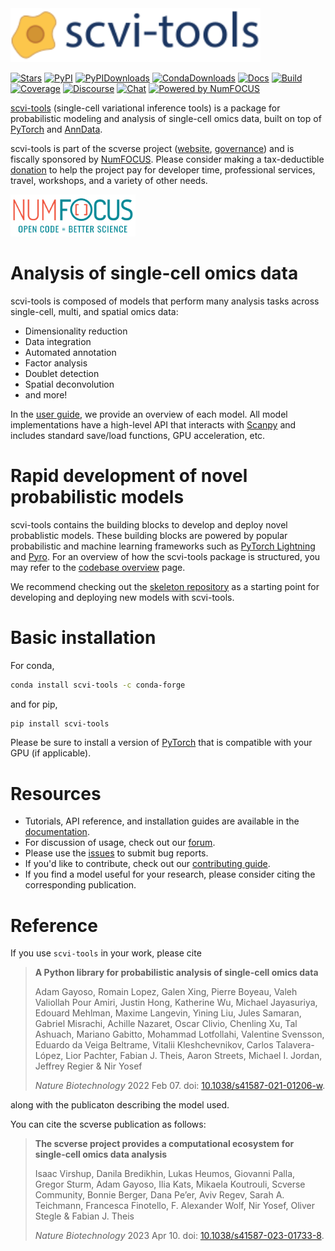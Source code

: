 <a href="https://scvi-tools.org/">
  <img
    src="https://github.com/scverse/scvi-tools/blob/main/docs/_static/scvi-tools-horizontal.svg?raw=true"
    width="400"
    alt="scvi-tools"
  >
</a>

[![Stars][gh-stars-badge]][gh-stars-link]
[![PyPI][pypi-badge]][pypi-link]
[![PyPIDownloads][pepy-badge]][pepy-link]
[![CondaDownloads][conda-badge]][conda-link]
[![Docs][docs-badge]][docs-link]
[![Build][build-badge]][build-link]
[![Coverage][coverage-badge]][coverage-link]
[![Discourse][discourse-badge]][discourse-link]
[![Chat][zulip-badge]][zulip-link]
[![Powered by NumFOCUS][numfocus-badge]][numfocus-link]

[scvi-tools] (single-cell variational inference tools) is a package for probabilistic modeling and
analysis of single-cell omics data, built on top of [PyTorch] and [AnnData].

scvi-tools is part of the scverse project ([website](https://scverse.org),
[governance](https://scverse.org/about/roles)) and is fiscally sponsored by [NumFOCUS]. Please
consider making a tax-deductible [donation] to help the project pay for developer time,
professional services, travel, workshops, and a variety of other needs.

<a href="https://numfocus.org/project/scverse">
  <img
    src="https://raw.githubusercontent.com/numfocus/templates/master/images/numfocus-logo.png"
    width="200"
  >
</a>

# Analysis of single-cell omics data

scvi-tools is composed of models that perform many analysis tasks across single-cell, multi, and
spatial omics data:

- Dimensionality reduction
- Data integration
- Automated annotation
- Factor analysis
- Doublet detection
- Spatial deconvolution
- and more!

In the [user guide], we provide an overview of each model. All model implementations have a
high-level API that interacts with [Scanpy] and includes standard save/load functions, GPU
acceleration, etc.

# Rapid development of novel probabilistic models

scvi-tools contains the building blocks to develop and deploy novel probablistic models. These
building blocks are powered by popular probabilistic and machine learning frameworks such as
[PyTorch Lightning] and [Pyro]. For an overview of how the scvi-tools package is structured, you
may refer to the [codebase overview] page.

We recommend checking out the [skeleton repository] as a starting point for developing and
deploying new models with scvi-tools.

# Basic installation

For conda,

```bash
conda install scvi-tools -c conda-forge
```

and for pip,

```bash
pip install scvi-tools
```

Please be sure to install a version of [PyTorch] that is compatible with your GPU (if applicable).

# Resources

- Tutorials, API reference, and installation guides are available in the [documentation].
- For discussion of usage, check out our [forum].
- Please use the [issues] to submit bug reports.
- If you'd like to contribute, check out our [contributing guide].
- If you find a model useful for your research, please consider citing the corresponding
    publication.

# Reference

If you use `scvi-tools` in your work, please cite

> **A Python library for probabilistic analysis of single-cell omics data**
>
> Adam Gayoso, Romain Lopez, Galen Xing, Pierre Boyeau, Valeh Valiollah Pour Amiri, Justin Hong,
> Katherine Wu, Michael Jayasuriya, Edouard Mehlman, Maxime Langevin, Yining Liu, Jules Samaran,
> Gabriel Misrachi, Achille Nazaret, Oscar Clivio, Chenling Xu, Tal Ashuach, Mariano Gabitto,
> Mohammad Lotfollahi, Valentine Svensson, Eduardo da Veiga Beltrame, Vitalii Kleshchevnikov,
> Carlos Talavera-López, Lior Pachter, Fabian J. Theis, Aaron Streets, Michael I. Jordan,
> Jeffrey Regier & Nir Yosef
>
> _Nature Biotechnology_ 2022 Feb 07. doi: [10.1038/s41587-021-01206-w](https://doi.org/10.1038/s41587-021-01206-w).

along with the publicaton describing the model used.

You can cite the scverse publication as follows:

> **The scverse project provides a computational ecosystem for single-cell omics data analysis**
>
> Isaac Virshup, Danila Bredikhin, Lukas Heumos, Giovanni Palla, Gregor Sturm, Adam Gayoso,
> Ilia Kats, Mikaela Koutrouli, Scverse Community, Bonnie Berger, Dana Pe’er, Aviv Regev,
> Sarah A. Teichmann, Francesca Finotello, F. Alexander Wolf, Nir Yosef, Oliver Stegle &
> Fabian J. Theis
>
> _Nature Biotechnology_ 2023 Apr 10. doi: [10.1038/s41587-023-01733-8](https://doi.org/10.1038/s41587-023-01733-8).

[anndata]: https://anndata.readthedocs.io/en/latest/
[build-badge]: https://github.com/scverse/scvi-tools/actions/workflows/build.yml/badge.svg
[build-link]: https://github.com/scverse/scvi-tools/actions/workflows/build.yml/
[codebase overview]: https://docs.scvi-tools.org/en/stable/user_guide/background/codebase_overview.html
[conda-badge]: https://img.shields.io/conda/dn/conda-forge/scvi-tools?logo=Anaconda
[conda-link]: https://anaconda.org/conda-forge/scvi-tools
[contributing guide]: https://docs.scvi-tools.org/en/stable/contributing/index.html
[coverage-badge]: https://codecov.io/gh/scverse/scvi-tools/branch/main/graph/badge.svg
[coverage-link]: https://codecov.io/gh/scverse/scvi-tools
[discourse-badge]: https://img.shields.io/discourse/posts?color=yellow&logo=discourse&server=https%3A%2F%2Fdiscourse.scverse.org
[discourse-link]: https://discourse.scverse.org/
[docs-badge]: https://readthedocs.org/projects/scvi/badge/?version=latest
[docs-link]: https://scvi.readthedocs.io/en/stable/?badge=stable
[documentation]: https://docs.scvi-tools.org/
[donation]: https://numfocus.org/donate-to-scverse
[forum]: https://discourse.scvi-tools.org
[gh-stars-badge]: https://img.shields.io/github/stars/scverse/scvi-tools?style=flat&logo=GitHub&color=blue
[gh-stars-link]: https://github.com/scverse/scvi-tools/stargazers
[issues]: https://github.com/scverse/scvi-tools/issues
[numfocus]: https://numfocus.org/
[numfocus-badge]: https://img.shields.io/badge/powered%20by-NumFOCUS-orange.svg?style=flat&colorA=E1523D&colorB=007D8A
[numfocus-link]: http://numfocus.org
[pepy-badge]: https://static.pepy.tech/badge/scvi-tools
[pepy-link]: https://pepy.tech/project/scvi-tools
[pypi-badge]: https://img.shields.io/pypi/v/scvi-tools.svg
[pypi-link]: https://pypi.org/project/scvi-tools
[pyro]: https://pyro.ai/
[pytorch]: https://pytorch.org
[pytorch lightning]: https://lightning.ai/docs/pytorch/stable/
[scanpy]: http://scanpy.readthedocs.io/
[scvi-tools]: https://scvi-tools.org/
[skeleton repository]: https://github.com/scverse/simple-scvi
[user guide]: https://docs.scvi-tools.org/en/stable/user_guide/index.html
[zulip-badge]: https://img.shields.io/badge/zulip-join_chat-brightgreen.svg
[zulip-link]: https://scverse.zulipchat.com/
